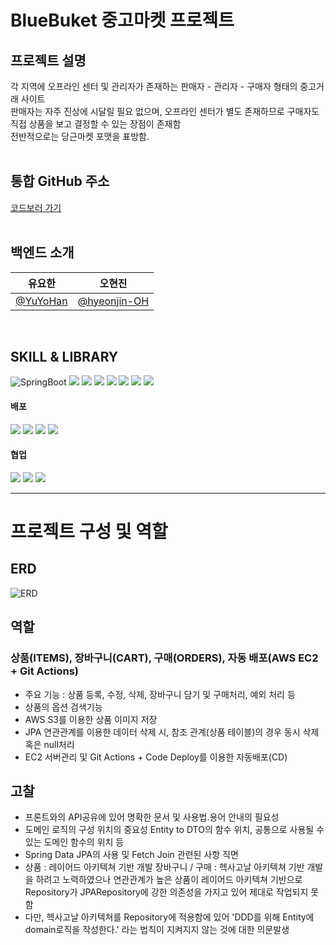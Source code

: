 # BlueBuket 중고마켓 프로젝트

## 프로젝트 설명

각 지역에 오프라인 센터 및 관리자가 존재하는 판매자 - 관리자 - 구매자 형태의 중고거래 사이트<br/>
판매자는 자주 진상에 시달릴 필요 없으며, 오프라인 센터가 별도 존재하므로 구매자도 직접 상품을 보고 결정할 수 있는 장점이 존재함<br/>
전반적으로는 당근마켓 포맷을 표방함.
<br/><br/>
## 통합 GitHub 주소
[코드보러 가기](https://github.com/orgs/BlueBucket-project/repositories)
<br/><br/>

## 백엔드 소개

  |          유요한         |       오현진                                                                                                                          
|:---------------------------------------------------------: | :-------------------------------------------------------------------------------------------------------------------: |
|  [@YuYoHan](https://github.com/YuYoHan)  | [@hyeonjin-OH](https://github.com/hyeonjin-OH)  |

<br/>

## SKILL & LIBRARY
![SpringBoot](https://img.shields.io/badge/SpringBoot-6DB33F?style=flat-square&logo=SpringBoot&logoColor=black) 
<img src="https://img.shields.io/badge/JPA-brown?style=flat-square&logo=JPA&logoColor=white"> 
<img src="https://img.shields.io/badge/springsecurity-6DB33F?style=flat-square&logo=springsecurity&logoColor=white"> 
<img src="https://img.shields.io/badge/springOAuth2-black?style=flat-square&logo=springOAuth2&logoColor=white"> 
<img src="https://img.shields.io/badge/JWT-purple?style=flat-square&logo=JWT&logoColor=white"> 
<img src="https://img.shields.io/badge/mysql-4479A1?style=flat-square&logo=mysql&logoColor=white"> 
<img src="https://img.shields.io/badge/Gradle-02303A?style=flat-square&logo=Gradle&logoColor=white">
<img src="https://img.shields.io/badge/Swagger-85EA2D?style=flat-square&logo=Swagger&logoColor=white"> 
<br/>

#### 배포
<img src="https://img.shields.io/badge/AWS-232F3E?style=flat-square&logo=AWS&logoColor=white"> <img src="https://img.shields.io/badge/EC2-FF9900?style=flat-square&logo=EC2&logoColor=white"> 
<img src="https://img.shields.io/badge/RDS-527FFF?style=flat-square&logo=RDS&logoColor=white"> 
<img src="https://img.shields.io/badge/github Actions-2088FF?style=flat-square&logo=githubactions&logoColor=white">
<br/>

#### 협업
<img src="https://img.shields.io/badge/github-181717?style=flat-square&logo=github&logoColor=white"> <img src="https://img.shields.io/badge/git-F05032?style=flat-square&logo=git&logoColor=white">
<img src="https://img.shields.io/badge/notion-000000?style=flat-square&logo=notion&logoColor=white">

---
# 프로젝트 구성 및 역할

## ERD
![ERD](https://postfiles.pstatic.net/MjAyMzEyMDhfMzkg/MDAxNzAyMDIyNjYyOTIz.wSB5UhZmPnCksOrNrNkh9_dQ5oyRMtTyovJA2YmM2asg.fJOB84jSHW_9qcGSuerN0bmqWOWMGPeLwhqFpfUB4aMg.PNG.bisung62/image.png?type=w773)

## 역할
### 상품(ITEMS), 장바구니(CART), 구매(ORDERS), 자동 배포(AWS EC2 + Git Actions)
- 주요 기능 : 상품 등록, 수정, 삭제, 장바구니 담기 및 구매처리, 예외 처리 등
- 상품의 옵션 검색기능
- AWS S3를 이용한 상품 이미지 저장
- JPA 연관관계를 이용한 데이터 삭제 시, 참조 관계(상품 테이블)의 경우 동시 삭제 혹은 null처리
- EC2 서버관리 및 Git Actions + Code Deploy를 이용한 자동배포(CD)



## 고찰
- 프론트와의 API공유에 있어 명확한 문서 및 사용법.용어 안내의 필요성
- 도메인 로직의 구성 위치의 중요성
  Entity to DTO의 함수 위치, 공통으로 사용될 수 있는 도메인 함수의 위치 등
- Spring Data JPA의 사용 및 Fetch Join 관련된 사항 직면
- 상품 : 레이어드 아키텍쳐 기반 개발
  장바구니 / 구매 : 헥사고날 아키텍쳐 기반 개발을 하려고 노력하였으나
  연관관계가 높은 상품이 레이어드 아키텍쳐 기반으로 Repository가 JPARepository에 강한 의존성을 가지고 있어 제대로 작업되지 못함
- 다만, 헥사고날 아키텍쳐를 Repository에 적용함에 있어 'DDD를 위해 Entity에 domain로직을 작성한다.' 라는 법칙이 지켜지지 않는 것에 대한 의문발생
  
